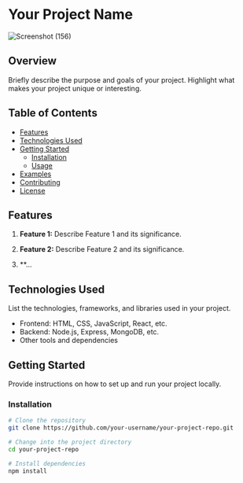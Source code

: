 # Your Project Name

 ![Screenshot (156)](https://github.com/sandeep-mz/FoodOrderingSystem/assets/108665091/b70edbe1-3729-453e-b7d4-bac2c574b51d)

 
## Overview

Briefly describe the purpose and goals of your project. Highlight what makes your project unique or interesting.

## Table of Contents

- [Features](#features)
- [Technologies Used](#technologies-used)
- [Getting Started](#getting-started)
  - [Installation](#installation)
  - [Usage](#usage)
- [Examples](#examples)
- [Contributing](#contributing)
- [License](#license)

## Features

1. **Feature 1:**
   Describe Feature 1 and its significance.

2. **Feature 2:**
   Describe Feature 2 and its significance.

3. **...

## Technologies Used

List the technologies, frameworks, and libraries used in your project.

- Frontend: HTML, CSS, JavaScript, React, etc.
- Backend: Node.js, Express, MongoDB, etc.
- Other tools and dependencies

## Getting Started

Provide instructions on how to set up and run your project locally.

### Installation

```bash
# Clone the repository
git clone https://github.com/your-username/your-project-repo.git

# Change into the project directory
cd your-project-repo

# Install dependencies
npm install

